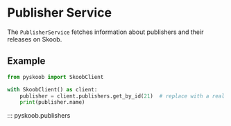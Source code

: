 # Publisher Service

The `PublisherService` fetches information about publishers and their releases on Skoob.

## Example

```python
from pyskoob import SkoobClient

with SkoobClient() as client:
    publisher = client.publishers.get_by_id(21)  # replace with a real id
    print(publisher.name)
```

::: pyskoob.publishers
